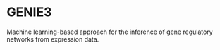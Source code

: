 # GENIE3
Machine learning-based approach for the inference of gene regulatory networks from expression data.
